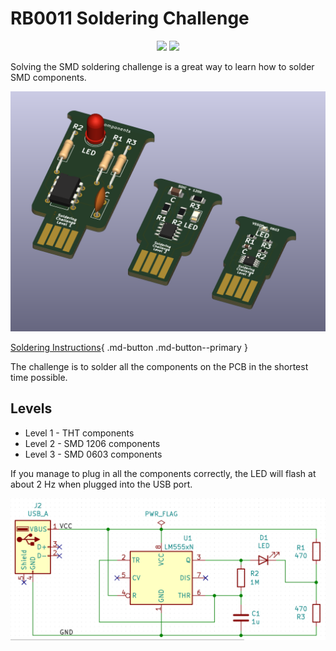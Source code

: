 # RB0011 Soldering Challenge

<p align="center">
<a href="https://hits.seeyoufarm.com"><img src="https://hits.seeyoufarm.com/api/count/incr/badge.svg?url=https%3A%2F%2Fgithub.com%2FRoboticsBrno%2FRB0011-SolderingChallenge&count_bg=%2379C83D&title_bg=%23555555&icon=&icon_color=%23E7E7E7&title=views&edge_flat=true"/></a>
<img src="https://img.shields.io/github/license/RoboticsBrno/RB0011-SolderingChallenge?style=flat-square">
</p>

Solving the SMD soldering challenge is a great way to learn how to solder SMD components.

<div align="center">
    <img src="/docs/media/solderingChallenge-2.png">
</div>

[Soldering Instructions](assembly.md){ .md-button .md-button--primary }

The challenge is to solder all the components on the PCB in the shortest time possible.

## Levels
- Level 1 - THT components
- Level 2 - SMD 1206 components
- Level 3 - SMD 0603 components
<!-- - Level 4 - SMD 0402 components (PCB is not complete)
- Level 5 - SMD 0201 components (PCB is not complete) -->


If you manage to plug in all the components correctly, the LED will flash at about 2 Hz when plugged into the USB port.

<div align="center">
    <img src="/docs/media/schema.png">
</div>
